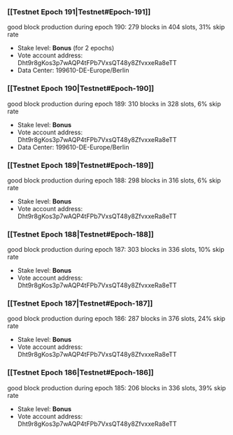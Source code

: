 ### [[Testnet Epoch 191|Testnet#Epoch-191]]
good block production during epoch 190: 279 blocks in 404 slots, 31% skip rate
* Stake level: **Bonus** (for 2 epochs)
* Vote account address: Dht9r8gKos3p7wAQP4tFPb7VxsQT48y8ZfvxxeRa8eTT
* Data Center: 199610-DE-Europe/Berlin
### [[Testnet Epoch 190|Testnet#Epoch-190]]
good block production during epoch 189: 310 blocks in 328 slots, 6% skip rate
* Stake level: **Bonus**
* Vote account address: Dht9r8gKos3p7wAQP4tFPb7VxsQT48y8ZfvxxeRa8eTT
* Data Center: 199610-DE-Europe/Berlin
### [[Testnet Epoch 189|Testnet#Epoch-189]]
good block production during epoch 188: 298 blocks in 316 slots, 6% skip rate
* Stake level: **Bonus**
* Vote account address: Dht9r8gKos3p7wAQP4tFPb7VxsQT48y8ZfvxxeRa8eTT
### [[Testnet Epoch 188|Testnet#Epoch-188]]
good block production during epoch 187: 303 blocks in 336 slots, 10% skip rate
* Stake level: **Bonus**
* Vote account address: Dht9r8gKos3p7wAQP4tFPb7VxsQT48y8ZfvxxeRa8eTT
### [[Testnet Epoch 187|Testnet#Epoch-187]]
good block production during epoch 186: 287 blocks in 376 slots, 24% skip rate
* Stake level: **Bonus**
* Vote account address: Dht9r8gKos3p7wAQP4tFPb7VxsQT48y8ZfvxxeRa8eTT
### [[Testnet Epoch 186|Testnet#Epoch-186]]
good block production during epoch 185: 206 blocks in 336 slots, 39% skip rate
* Stake level: **Bonus**
* Vote account address: Dht9r8gKos3p7wAQP4tFPb7VxsQT48y8ZfvxxeRa8eTT